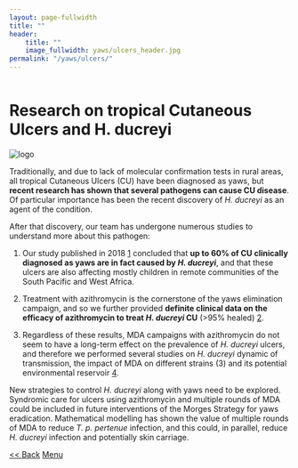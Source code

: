 ```yaml
---
layout: page-fullwidth
title: ""
header:
    title: ""
    image_fullwidth: yaws/ulcers_header.jpg
permalink: "/yaws/ulcers/"
---
```


<div class="row t10">
	<div class="medium-8 columns b30">
		<h1>Research on tropical Cutaneous Ulcers and H. ducreyi</h1>
	</div>
	<div class="medium-3 columns b30">
		<img src="{{ site.urlimg }}/yaws/cure_yaws_logo.png" alt="logo">
	</div>
</div>



Traditionally, and due to lack of molecular confirmation tests in rural areas, all tropical Cutaneous Ulcers (CU) have been diagnosed as yaws, but **recent research has shown that several pathogens can cause CU disease**. Of particular importance has been the recent discovery of *H. ducreyi* as an agent of the condition.



After that discovery, our team has undergone numerous studies to understand more about this pathogen:

1. Our study published in 2018 [1](http://dx.doi.org/10.3201/eid2201.150425) concluded that **up to 60% of CU clinically diagnosed as yaws are in fact caused by _H. ducreyi_**, and that these ulcers are also affecting mostly children in remote communities of the South Pacific and West Africa.

2. Treatment with azithromycin is the cornerstone of the yaws elimination campaign, and so we further provided **definite clinical data on the efficacy of azithromycin to treat _H. ducreyi_ CU** (>95% healed) [2](http://dx.doi.org/10.1093/cid/cix723).

3. Regardless of these results, MDA campaigns with azithromycin  do not seem to have a long-term effect on the prevalence of *H. ducreyi* ulcers, and therefore we  performed several studies on *H. ducreyi* dynamic of transmission, the impact of MDA on different strains (3) and its potential environmental reservoir [4](http://dx.doi.org/10.1371/journal.pntd.0004958).



New strategies to control *H. ducreyi* along with yaws need to be explored. Syndromic care for ulcers using azithromycin and multiple rounds of MDA could be included in future interventions of the Morges Strategy for yaws eradication. Mathematical modelling has shown the value of multiple rounds of MDA to reduce *T. p. pertenue* infection, and this could, in parallel, reduce *H. ducreyi* infection and potentially skin carriage.


<a class="button left r15 tiny radius" href="{{ site.url }}/yaws/lamp4yaws/"> << Back</a> <a class="button left r15 tiny radius" href="{{ site.url }}/yaws">Menu</a>
